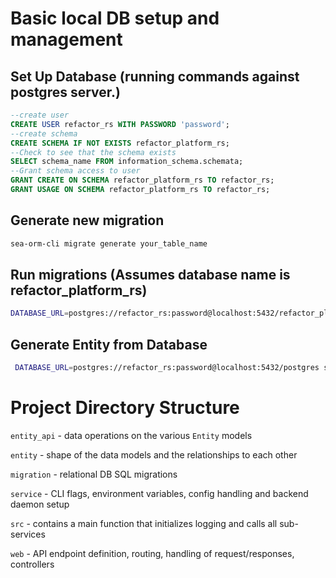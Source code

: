 # Basic local DB setup and management

## Set Up Database (running commands against postgres server.)
```sql
--create user
CREATE USER refactor_rs WITH PASSWORD 'password';
--create schema
CREATE SCHEMA IF NOT EXISTS refactor_platform_rs;
--Check to see that the schema exists
SELECT schema_name FROM information_schema.schemata;
--Grant schema access to user
GRANT CREATE ON SCHEMA refactor_platform_rs TO refactor_rs;
GRANT USAGE ON SCHEMA refactor_platform_rs TO refactor_rs;
```

## Generate new migration
```bash
sea-orm-cli migrate generate your_table_name
```

## Run migrations (Assumes database name is refactor_platform_rs)
```bash
DATABASE_URL=postgres://refactor_rs:password@localhost:5432/refactor_platform_rs sea-orm-cli migrate up -s refactor_platform_rs 
```

## Generate Entity from Database
```bash
 DATABASE_URL=postgres://refactor_rs:password@localhost:5432/postgres sea-orm-cli generate entity  -s refactor_platform_rs -o entity/src
```

# Project Directory Structure

`entity_api` - data operations on the various `Entity` models

`entity` - shape of the data models and the relationships to each other

`migration` - relational DB SQL migrations

`service` - CLI flags, environment variables, config handling and backend daemon setup

`src` - contains a main function that initializes logging and calls all sub-services

`web` - API endpoint definition, routing, handling of request/responses, controllers